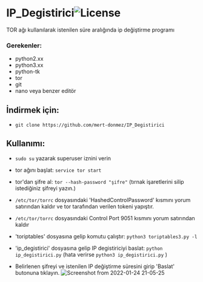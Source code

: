 # IP_Degistirici![License](https://img.shields.io/badge/License-MIT-red.svg) 
TOR ağı kullanılarak istenilen süre aralığında ip değiştirme programı

### Gerekenler:
- python2.xx
- python3.xx
- python-tk
- tor
- git
- nano veya benzer editör

## İndirmek için:
- `git clone https://github.com/mert-donmez/IP_Degistirici`

## Kullanımı:
- `sudo su` yazarak superuser iznini verin
- tor ağını başlat:
`service tor start`

- tor'dan şifre al:
`tor --hash-password "şifre"` (tırnak işaretlerini silip istediğiniz şifreyi yazın.)
- `/etc/tor/torrc` dosyasındaki 'HashedControlPassword' kısmını yorum satırından kaldır ve tor tarafından verilen tokeni yapıştır.
- `/etc/tor/torrc` dosyasındaki Control Port 9051 kısmını yorum satırından kaldır

- 'toriptables' dosyasına gelip komutu çalıştır:
`python3 toriptables3.py -l` 

- 'ip_degistirici' dosyasına gelip IP degistiriciyi baslat:
`python ip_degistirici.py` (hata verirse `python3 ip_degistirici.py` )

- Belirlenen şifreyi ve istenilen IP değiştirme süresini girip 'Baslat' butonuna tıklayın.
![Screenshot from 2022-01-24 21-05-25](https://user-images.githubusercontent.com/83416622/150839365-84f62d63-b725-4295-9d69-352beafd32d7.png)


